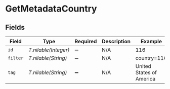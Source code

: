 # GetMetadataCountry


## Fields

| Field                    | Type                     | Required                 | Description              | Example                  |
| ------------------------ | ------------------------ | ------------------------ | ------------------------ | ------------------------ |
| `id`                     | *T.nilable(Integer)*     | :heavy_minus_sign:       | N/A                      | 116                      |
| `filter`                 | *T.nilable(String)*      | :heavy_minus_sign:       | N/A                      | country=116              |
| `tag`                    | *T.nilable(String)*      | :heavy_minus_sign:       | N/A                      | United States of America |
